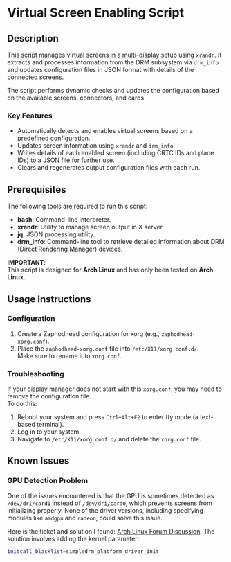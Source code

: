 # Virtual Screen Enabling Script

## Description

This script manages virtual screens in a multi-display setup using `xrandr`. It extracts and processes information from the DRM subsystem via `drm_info` and updates configuration files in JSON format with details of the connected screens.

The script performs dynamic checks and updates the configuration based on the available screens, connectors, and cards.

### Key Features

- Automatically detects and enables virtual screens based on a predefined configuration.
- Updates screen information using `xrandr` and `drm_info`.
- Writes details of each enabled screen (including CRTC IDs and plane IDs) to a JSON file for further use.
- Clears and regenerates output configuration files with each run.

## Prerequisites

The following tools are required to run this script:

- **bash**: Command-line interpreter.
- **xrandr**: Utility to manage screen output in X server.
- **jq**: JSON processing utility.
- **drm_info**: Command-line tool to retrieve detailed information about DRM (Direct Rendering Manager) devices.

**IMPORTANT**:  
This script is designed for **Arch Linux** and has only been tested on **Arch Linux**.

## Usage Instructions

### Configuration

1. Create a Zaphodhead configuration for xorg (e.g., `zaphodhead-xorg.conf`).
2. Place the `zaphodhead-xorg.conf` file into `/etc/X11/xorg.conf.d/`.  
   Make sure to rename it to `xorg.conf`.

### Troubleshooting

If your display manager does not start with this `xorg.conf`, you may need to remove the configuration file.  
To do this:

1. Reboot your system and press `Ctrl+Alt+F2` to enter tty mode (a text-based terminal).
2. Log in to your system.
3. Navigate to `/etc/X11/xorg.conf.d/` and delete the `xorg.conf` file.

## Known Issues

### GPU Detection Problem

One of the issues encountered is that the GPU is sometimes detected as `/dev/dri/card1` instead of `/dev/dri/card0`, which prevents screens from initializing properly. None of the driver versions, including specifying modules like `amdgpu` and `radeon`, could solve this issue. 

Here is the ticket and solution I found: [Arch Linux Forum Discussion](https://bbs.archlinux.org/viewtopic.php?id=288578). The solution involves adding the kernel parameter:

```bash
initcall_blacklist=simpledrm_platform_driver_init
